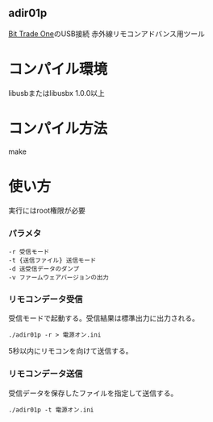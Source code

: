 adir01p
-------
[Bit Trade One](http://bit-trade-one.co.jp/)のUSB接続 赤外線リモコンアドバンス用ツール

コンパイル環境
=======
libusbまたはlibusbx 1.0.0以上

コンパイル方法
=======
make

使い方
=======
実行にはroot権限が必要

### パラメタ

```
-r 受信モード
-t {送信ファイル} 送信モード
-d 送受信データのダンプ
-v ファームウェアバージョンの出力
```

### リモコンデータ受信

受信モードで起動する。受信結果は標準出力に出力される。

    ./adir01p -r > 電源オン.ini

5秒以内にリモコンを向けて送信する。

### リモコンデータ送信

受信データを保存したファイルを指定して送信する。

    ./adir01p -t 電源オン.ini
